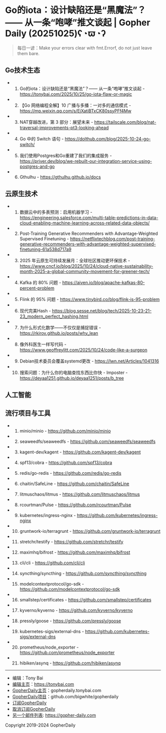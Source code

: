 # Go的iota：设计缺陷还是“黑魔法”？—— 从一条“咆哮”推文谈起 | Gopher Daily (20251025)ʕ◔ϖ◔ʔ

>每日一谚：Make your errors clear with fmt.Errorf, do not just leave them bare.

## Go技术生态


- 1. Go的iota：设计缺陷还是“黑魔法”？—— 从一条“咆哮”推文谈起 - https://tonybai.com/2025/10/25/go-iota-flaw-or-magic

- 2. 【Go 网络编程全解】10 广播与多播：一对多的通信模式 - https://mp.weixin.qq.com/s/EjXatiBTxCK80ssyPFf4Mw

- 3. NAT穿越改进，第 3 部分：展望未来 - https://tailscale.com/blog/nat-traversal-improvements-pt3-looking-ahead

- 4. Go 中的 Switch 语句 - https://dolthub.com/blog/2025-10-24-go-switch/

- 5. 我们使用Postgres和Go重建了我们的集成服务 - https://priver.dev/blog/we-rebuilt-our-integration-service-using-postgres-and-go

- 6. Gthulhu - https://gthulhu.github.io/docs


## 云原生技术


- 1. 数据云中的多表预测：启用机器学习 - https://engineering.salesforce.com/multi-table-predictions-in-data-cloud-enabling-machine-learning-across-related-data-objects/

- 2. Post-Training Generative Recommenders with Advantage-Weighted Supervised Finetuning - https://netflixtechblog.com/post-training-generative-recommenders-with-advantage-weighted-supervised-finetuning-61a538d717a9

- 3. 2025 年云原生可持续发展月：全球社区推动更环保技术 - https://www.cncf.io/blog/2025/10/24/cloud-native-sustainability-month-2025-a-global-community-movement-for-greener-tech/

- 4. Kafka 的 80% 问题 - https://aiven.io/blog/apache-kafkas-80-percent-problem

- 5. Flink 的 95% 问题 - https://www.tinybird.co/blog/flink-is-95-problem

- 6. 现代完美Hash - https://blog.sesse.net/blog/tech/2025-10-23-21-23_modern_perfect_hashing.html

- 7. 为什么形式化数学——不仅仅是捕捉错误 - https://rkirov.github.io/posts/why_lean

- 8. 像外科医生一样写代码 - https://www.geoffreylitt.com/2025/10/24/code-like-a-surgeon

- 9. Debian技术委员会覆盖systemd更改 - https://lwn.net/Articles/1041316

- 10. 搜索问题：为什么你的电脑查找东西比你快 - Imposter - https://deyaa1251.github.io/deyaa1251/posts/b_tree


## 人工智能



## 流行项目与工具


- 1. minio/minio - https://github.com/minio/minio

- 2. seaweedfs/seaweedfs - https://github.com/seaweedfs/seaweedfs

- 3. kagent-dev/kagent - https://github.com/kagent-dev/kagent

- 4. spf13/cobra - https://github.com/spf13/cobra

- 5. redis/go-redis - https://github.com/redis/go-redis

- 6. chaitin/SafeLine - https://github.com/chaitin/SafeLine

- 7. litmuschaos/litmus - https://github.com/litmuschaos/litmus

- 8. rcourtman/Pulse - https://github.com/rcourtman/Pulse

- 9. kubernetes/ingress-nginx - https://github.com/kubernetes/ingress-nginx

- 10. gruntwork-io/terragrunt - https://github.com/gruntwork-io/terragrunt

- 11. stretchr/testify - https://github.com/stretchr/testify

- 12. maximhq/bifrost - https://github.com/maximhq/bifrost

- 13. cli/cli - https://github.com/cli/cli

- 14. syncthing/syncthing - https://github.com/syncthing/syncthing

- 15. modelcontextprotocol/go-sdk - https://github.com/modelcontextprotocol/go-sdk

- 16. smallstep/certificates - https://github.com/smallstep/certificates

- 17. kyverno/kyverno - https://github.com/kyverno/kyverno

- 18. pressly/goose - https://github.com/pressly/goose

- 19. kubernetes-sigs/external-dns - https://github.com/kubernetes-sigs/external-dns

- 20. prometheus/node_exporter - https://github.com/prometheus/node_exporter

- 21. hibiken/asynq - https://github.com/hibiken/asynq


----

- 编辑：Tony Bai
- [编辑主页](https://tonybai.com)：https://tonybai.com
- [GopherDaily主页](https://gopherdaily.tonybai.com)：gopherdaily.tonybai.com
- [GopherDaily项目](https://github.com/bigwhite/gopherdaily)：github.com/bigwhite/gopherdaily
- [订阅GopherDaily](https://gopherdaily.tonybai.com/subscribe)
- [取消订阅GopherDaily](https://gopherdaily.tonybai.com/unsubscribe)
- [另一个邮件列表](https://gopher-daily.com): https://gopher-daily.com

Copyright 2019-2024 GopherDaily
